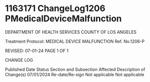 # 1163171 ChangeLog1206 PMedicalDeviceMalfunction

DEPARTMENT OF HEALTH SERVICES 
COUNTY OF LOS ANGELES 
 
Treatment Protocol:  MEDICAL DEVICE MALFUNCTION Ref. No.1206-P 
 
 
 
 
 
 
REVISED: 07-01-24 PAGE 1 OF 1 
 
CHANGE LOG 
 
Published 
Date 
Status Section and 
Subsection Affected 
Description of Change(s) 
07/01/2024 Re-date/Re-sign Not applicable Not applicable
